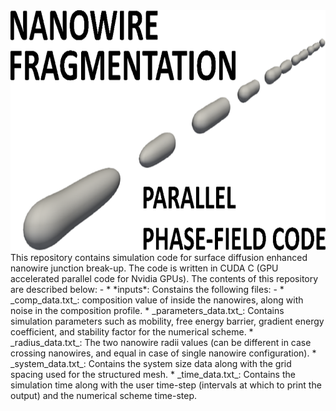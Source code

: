 <div>
<a name="logo"/>
<div align="center">
<img src="assets/background.svg" alt="Nanowire Logo" width="512" height="384"></img>
</a>
</div>
This repository contains simulation code for surface diffusion enhanced nanowire junction break-up. The code is written in CUDA C (GPU accelerated parallel code for Nvidia GPUs). 
The contents of this repository are described below: -
* *inputs*: Constains the following files: -
    * _comp_data.txt_: composition value of inside the nanowires, along with noise in the composition profile.
    * _parameters_data.txt_: Contains simulation parameters such as mobility, free energy barrier, gradient energy coefficient, and stability factor for the numerical scheme.
    * _radius_data.txt_: The two nanowire radii values (can be different in case crossing nanowires, and equal in case of single nanowire configuration).
    * _system_data.txt_: Contains the system size data along with the grid spacing used for the structured mesh.
    * _time_data.txt_: Contains the simulation time along with the user time-step (intervals at which to print the output) and the numerical scheme time-step. 
